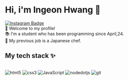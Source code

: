 # Hi, i'm Ingeon Hwang 👋
[![Instagram Badge](https://img.shields.io/badge/-@l0v3__gun-purple?style=flat&logo=instagram&logoColor=white&link=https://www.instagram.com/l0v3_gun/)](https://www.instagram.com/l0v3_gun/)
</br>
🤩 Welcome to my profile! </br>
📚 I'm a student who has been programming since April,24. </br>
🍣 My previous job is a Japanese chef.
## My tech stack ✨
</br>
<img alt="html5" src ="https://img.shields.io/badge/html5-E34F26.svg?&style=for-the-badge&logo=html5&logoColor=white"/>
<img alt="css3" src ="https://img.shields.io/badge/css3-1572B6.svg?&style=for-the-badge&logo=html5&logoColor=white"/>
<img alt="JavaScript" src ="https://img.shields.io/badge/JavaScript-21262d.svg?&style=for-the-badge&logo=JavaScript&logoColor=F7DF1E"/>
<img alt="nodedotjs" src ="https://img.shields.io/badge/node.js-5FA04E.svg?&style=for-the-badge&logo=nodedotjs&logoColor=white"/>
<img alt="git" src ="https://img.shields.io/badge/git-F05032.svg?&style=for-the-badge&logo=git&logoColor=white"/>

<!--
**kikisushi/kikisushi** is a ✨ _special_ ✨ repository because its `README.md` (this file) appears on your GitHub profile.

Here are some ideas to get you started:

- 🔭 I’m currently working on ...
- 🌱 I’m currently learning ...
- 👯 I’m looking to collaborate on ...
- 🤔 I’m looking for help with ...
- 💬 Ask me about ...
- 📫 How to reach me: ...
- 😄 Pronouns: ...
- ⚡ Fun fact: ...
<img alt="Python" src ="https://img.shields.io/badge/기술명-원하는색상코드.svg?&style=for-the-badge&logo=로고명&logoColor=로고색상"/>
-->

